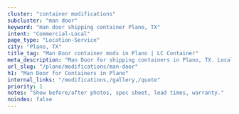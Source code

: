 ```yaml
---
cluster: "container modifications"
subcluster: "man door"
keyword: "man door shipping container Plano, TX"
intent: "Commercial-Local"
page_type: "Location-Service"
city: "Plano, TX"
title_tag: "Man Door container mods in Plano | LC Container"
meta_description: "Man Door for shipping containers in Plano, TX. Local fabrication & pro install. LC Container — Since 2003. Get a quote."
url_slug: "/plano/modifications/man-door"
h1: "Man Door for Containers in Plano"
internal_links: "/modifications,/gallery,/quote"
priority: 1
notes: "Show before/after photos, spec sheet, lead times, warranty."
noindex: false
---
```


<!-- TODO: Add unique city/inventory copy, images, and internal links here. -->
